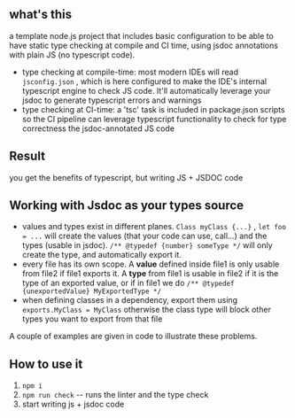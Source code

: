 ## what's this

a template node.js project that includes basic configuration to be able to have static type checking at compile and CI time, using jsdoc annotations with plain JS (no typescript code).

* type checking at compile-time: most modern IDEs will read `jsconfig.json` , which is here configured to make the IDE's internal typescript engine to check JS code. It'll automatically leverage your jsdoc to generate typescript errors and warnings
* type checking at CI-time: a 'tsc' task is included in package.json scripts so the CI pipeline can leverage typescript functionality to check for type correctness the jsdoc-annotated JS code


## Result

you get the benefits of typescript, but writing JS + JSDOC code


## Working with Jsdoc as your types source

* values and types exist in different planes. `Class myClass {...}` , `let foo = ...` will create the values (that your code can use, call...) and the types (usable in jsdoc). `/** @typedef {number} someType */` will only create the type, and automatically export it.
* every file has its own scope. A **value** defined inside file1 is only usable from file2 if file1 exports it. A **type** from file1 is usable in file2 if it is the type of an exported value, or if in file1 we do `/** @typedef {unexportedValue} MyExportedType */`
* when defining classes in a dependency, export them using `exports.MyClass = MyClass` otherwise the class type will block other types you want to export from that file

A couple of examples are given in code to illustrate these problems.


## How to use it

1. `npm i`
2. `npm run check` -- runs the linter and the type check
3. start writing js + jsdoc code